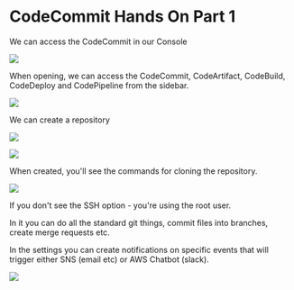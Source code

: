 # CodeCommit Hands On Part 1

We can access the CodeCommit in our Console

![](2022-04-21-08-04-28.png)

When opening, we can access the CodeCommit, CodeArtifact, CodeBuild, CodeDeploy and CodePipeline from the sidebar.

![](2022-04-21-08-05-05.png)

We can create a repository

![](2022-04-21-08-05-26.png)

![](2022-04-21-08-05-53.png)

When created, you'll see the commands for cloning the repository.

![](2022-04-21-08-06-53.png)

If you don't see the SSH option - you're using the root user.

In it you can do all the standard git things, commit files into branches, create merge requests etc.

In the settings you can create notifications on specific events that will trigger either SNS (email etc) or AWS Chatbot (slack).

![](2022-04-21-08-14-32.png)